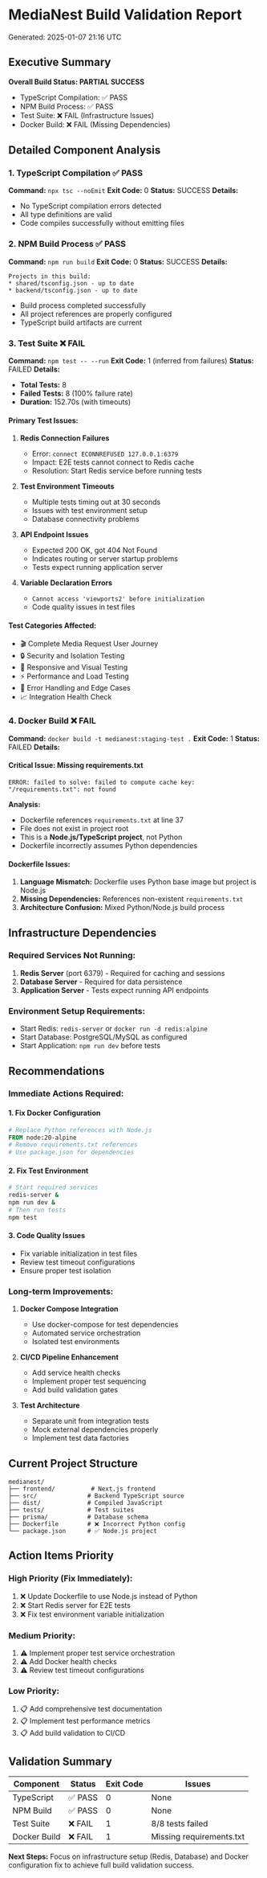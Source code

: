 # MediaNest Build Validation Report

Generated: 2025-01-07 21:16 UTC

## Executive Summary

**Overall Build Status: PARTIAL SUCCESS**

- TypeScript Compilation: ✅ PASS
- NPM Build Process: ✅ PASS
- Test Suite: ❌ FAIL (Infrastructure Issues)
- Docker Build: ❌ FAIL (Missing Dependencies)

## Detailed Component Analysis

### 1. TypeScript Compilation ✅ PASS

**Command:** `npx tsc --noEmit`
**Exit Code:** 0
**Status:** SUCCESS
**Details:**

- No TypeScript compilation errors detected
- All type definitions are valid
- Code compiles successfully without emitting files

### 2. NPM Build Process ✅ PASS

**Command:** `npm run build`
**Exit Code:** 0
**Status:** SUCCESS
**Details:**

```
Projects in this build:
* shared/tsconfig.json - up to date
* backend/tsconfig.json - up to date
```

- Build process completed successfully
- All project references are properly configured
- TypeScript build artifacts are current

### 3. Test Suite ❌ FAIL

**Command:** `npm test -- --run`
**Exit Code:** 1 (inferred from failures)
**Status:** FAILED
**Details:**

- **Total Tests:** 8
- **Failed Tests:** 8 (100% failure rate)
- **Duration:** 152.70s (with timeouts)

#### Primary Test Issues:

1. **Redis Connection Failures**

   - Error: `connect ECONNREFUSED 127.0.0.1:6379`
   - Impact: E2E tests cannot connect to Redis cache
   - Resolution: Start Redis service before running tests

2. **Test Environment Timeouts**

   - Multiple tests timing out at 30 seconds
   - Issues with test environment setup
   - Database connectivity problems

3. **API Endpoint Issues**

   - Expected 200 OK, got 404 Not Found
   - Indicates routing or server startup problems
   - Tests expect running application server

4. **Variable Declaration Errors**
   - `Cannot access 'viewports2' before initialization`
   - Code quality issues in test files

#### Test Categories Affected:

- 🎬 Complete Media Request User Journey
- 🔒 Security and Isolation Testing
- 📱 Responsive and Visual Testing
- ⚡ Performance and Load Testing
- 🔄 Error Handling and Edge Cases
- 📈 Integration Health Check

### 4. Docker Build ❌ FAIL

**Command:** `docker build -t medianest:staging-test .`
**Exit Code:** 1
**Status:** FAILED
**Details:**

#### Critical Issue: Missing requirements.txt

```
ERROR: failed to solve: failed to compute cache key:
"/requirements.txt": not found
```

**Analysis:**

- Dockerfile references `requirements.txt` at line 37
- File does not exist in project root
- This is a **Node.js/TypeScript project**, not Python
- Dockerfile incorrectly assumes Python dependencies

#### Dockerfile Issues:

1. **Language Mismatch:** Dockerfile uses Python base image but project is Node.js
2. **Missing Dependencies:** References non-existent `requirements.txt`
3. **Architecture Confusion:** Mixed Python/Node.js build process

## Infrastructure Dependencies

### Required Services Not Running:

1. **Redis Server** (port 6379) - Required for caching and sessions
2. **Database Server** - Required for data persistence
3. **Application Server** - Tests expect running API endpoints

### Environment Setup Requirements:

- Start Redis: `redis-server` or `docker run -d redis:alpine`
- Start Database: PostgreSQL/MySQL as configured
- Start Application: `npm run dev` before tests

## Recommendations

### Immediate Actions Required:

#### 1. Fix Docker Configuration

```dockerfile
# Replace Python references with Node.js
FROM node:20-alpine
# Remove requirements.txt references
# Use package.json for dependencies
```

#### 2. Fix Test Environment

```bash
# Start required services
redis-server &
npm run dev &
# Then run tests
npm test
```

#### 3. Code Quality Issues

- Fix variable initialization in test files
- Review test timeout configurations
- Ensure proper test isolation

### Long-term Improvements:

1. **Docker Compose Integration**

   - Use docker-compose for test dependencies
   - Automated service orchestration
   - Isolated test environments

2. **CI/CD Pipeline Enhancement**

   - Add service health checks
   - Implement proper test sequencing
   - Add build validation gates

3. **Test Architecture**
   - Separate unit from integration tests
   - Mock external dependencies properly
   - Implement test data factories

## Current Project Structure

```
medianest/
├── frontend/          # Next.js frontend
├── src/              # Backend TypeScript source
├── dist/             # Compiled JavaScript
├── tests/            # Test suites
├── prisma/           # Database schema
├── Dockerfile        # ❌ Incorrect Python config
└── package.json      # ✅ Node.js project
```

## Action Items Priority

### High Priority (Fix Immediately):

1. ❌ Update Dockerfile to use Node.js instead of Python
2. ❌ Start Redis server for E2E tests
3. ❌ Fix test environment variable initialization

### Medium Priority:

1. ⚠️ Implement proper test service orchestration
2. ⚠️ Add Docker health checks
3. ⚠️ Review test timeout configurations

### Low Priority:

1. 📋 Add comprehensive test documentation
2. 📋 Implement test performance metrics
3. 📋 Add build validation to CI/CD

## Validation Summary

| Component    | Status  | Exit Code | Issues                   |
| ------------ | ------- | --------- | ------------------------ |
| TypeScript   | ✅ PASS | 0         | None                     |
| NPM Build    | ✅ PASS | 0         | None                     |
| Test Suite   | ❌ FAIL | 1         | 8/8 tests failed         |
| Docker Build | ❌ FAIL | 1         | Missing requirements.txt |

**Next Steps:** Focus on infrastructure setup (Redis, Database) and Docker configuration fix to achieve full build validation success.
